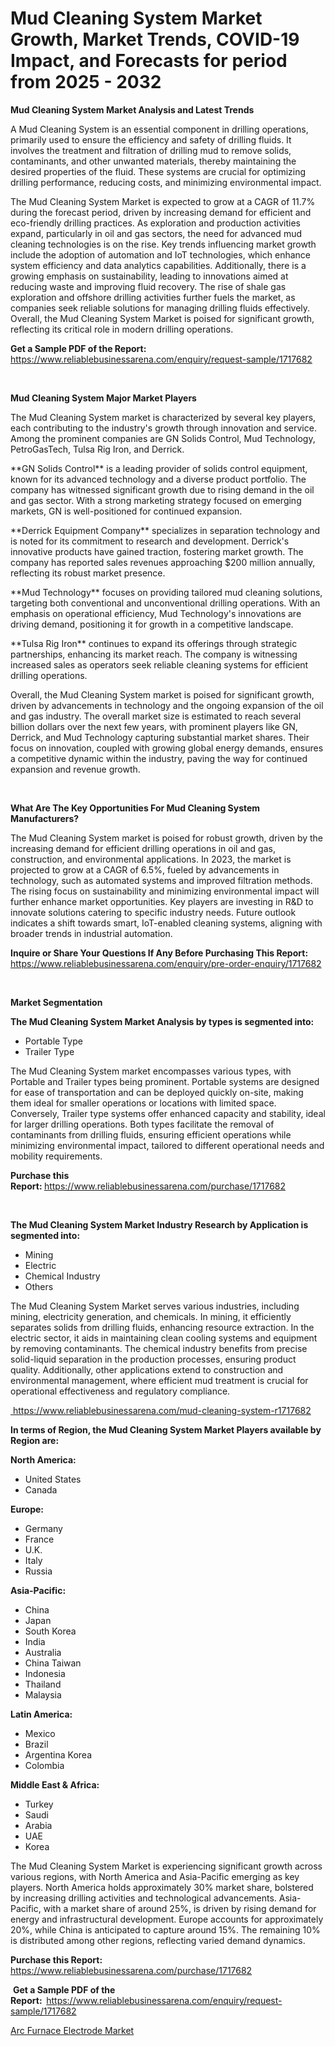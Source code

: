 <p><h1>Mud Cleaning System Market Growth, Market Trends, COVID-19 Impact, and Forecasts for period from 2025 - 2032</h1></p><p><strong>Mud Cleaning System Market Analysis and Latest Trends</strong></p>
<p><p>A Mud Cleaning System is an essential component in drilling operations, primarily used to ensure the efficiency and safety of drilling fluids. It involves the treatment and filtration of drilling mud to remove solids, contaminants, and other unwanted materials, thereby maintaining the desired properties of the fluid. These systems are crucial for optimizing drilling performance, reducing costs, and minimizing environmental impact.</p><p>The Mud Cleaning System Market is expected to grow at a CAGR of 11.7% during the forecast period, driven by increasing demand for efficient and eco-friendly drilling practices. As exploration and production activities expand, particularly in oil and gas sectors, the need for advanced mud cleaning technologies is on the rise. Key trends influencing market growth include the adoption of automation and IoT technologies, which enhance system efficiency and data analytics capabilities. Additionally, there is a growing emphasis on sustainability, leading to innovations aimed at reducing waste and improving fluid recovery. The rise of shale gas exploration and offshore drilling activities further fuels the market, as companies seek reliable solutions for managing drilling fluids effectively. Overall, the Mud Cleaning System Market is poised for significant growth, reflecting its critical role in modern drilling operations.</p></p>
<p><strong>Get a Sample PDF of the Report:&nbsp;</strong> <a href="https://www.reliablebusinessarena.com/enquiry/request-sample/1717682?utm_campaign=2031&utm_medium=2&utm_source=Github&utm_content=ia&utm_term=18022025&utm_id=mud-cleaning-system">https://www.reliablebusinessarena.com/enquiry/request-sample/1717682</a></p>
<p>&nbsp;</p>
<p><strong>Mud Cleaning System Major Market Players</strong></p>
<p><p>The Mud Cleaning System market is characterized by several key players, each contributing to the industry's growth through innovation and service. Among the prominent companies are GN Solids Control, Mud Technology, PetroGasTech, Tulsa Rig Iron, and Derrick.</p><p>**GN Solids Control** is a leading provider of solids control equipment, known for its advanced technology and a diverse product portfolio. The company has witnessed significant growth due to rising demand in the oil and gas sector. With a strong marketing strategy focused on emerging markets, GN is well-positioned for continued expansion.</p><p>**Derrick Equipment Company** specializes in separation technology and is noted for its commitment to research and development. Derrick's innovative products have gained traction, fostering market growth. The company has reported sales revenues approaching $200 million annually, reflecting its robust market presence.</p><p>**Mud Technology** focuses on providing tailored mud cleaning solutions, targeting both conventional and unconventional drilling operations. With an emphasis on operational efficiency, Mud Technology's innovations are driving demand, positioning it for growth in a competitive landscape.</p><p>**Tulsa Rig Iron** continues to expand its offerings through strategic partnerships, enhancing its market reach. The company is witnessing increased sales as operators seek reliable cleaning systems for efficient drilling operations.</p><p>Overall, the Mud Cleaning System market is poised for significant growth, driven by advancements in technology and the ongoing expansion of the oil and gas industry. The overall market size is estimated to reach several billion dollars over the next few years, with prominent players like GN, Derrick, and Mud Technology capturing substantial market shares. Their focus on innovation, coupled with growing global energy demands, ensures a competitive dynamic within the industry, paving the way for continued expansion and revenue growth.</p></p>
<p>&nbsp;</p>
<p><strong>What Are The Key Opportunities For Mud Cleaning System Manufacturers?</strong></p>
<p><p>The Mud Cleaning System market is poised for robust growth, driven by the increasing demand for efficient drilling operations in oil and gas, construction, and environmental applications. In 2023, the market is projected to grow at a CAGR of 6.5%, fueled by advancements in technology, such as automated systems and improved filtration methods. The rising focus on sustainability and minimizing environmental impact will further enhance market opportunities. Key players are investing in R&D to innovate solutions catering to specific industry needs. Future outlook indicates a shift towards smart, IoT-enabled cleaning systems, aligning with broader trends in industrial automation.</p></p>
<p><strong>Inquire or Share Your Questions If Any Before Purchasing This Report:</strong> <a href="https://www.reliablebusinessarena.com/enquiry/pre-order-enquiry/1717682?utm_campaign=2031&utm_medium=2&utm_source=Github&utm_content=ia&utm_term=18022025&utm_id=mud-cleaning-system">https://www.reliablebusinessarena.com/enquiry/pre-order-enquiry/1717682</a></p>
<p>&nbsp;</p>
<p><strong>Market Segmentation</strong></p>
<p><strong>The Mud Cleaning System Market Analysis by types is segmented into:</strong></p>
<p><ul><li>Portable Type</li><li>Trailer Type</li></ul></p>
<p><p>The Mud Cleaning System market encompasses various types, with Portable and Trailer types being prominent. Portable systems are designed for ease of transportation and can be deployed quickly on-site, making them ideal for smaller operations or locations with limited space. Conversely, Trailer type systems offer enhanced capacity and stability, ideal for larger drilling operations. Both types facilitate the removal of contaminants from drilling fluids, ensuring efficient operations while minimizing environmental impact, tailored to different operational needs and mobility requirements.</p></p>
<p><strong>Purchase this Report:&nbsp;</strong><a href="https://www.reliablebusinessarena.com/purchase/1717682?utm_campaign=2031&utm_medium=2&utm_source=Github&utm_content=ia&utm_term=18022025&utm_id=mud-cleaning-system">https://www.reliablebusinessarena.com/purchase/1717682</a></p>
<p>&nbsp;</p>
<p><strong>The Mud Cleaning System Market Industry Research by Application is segmented into:</strong></p>
<p><ul><li>Mining</li><li>Electric</li><li>Chemical Industry</li><li>Others</li></ul></p>
<p><p>The Mud Cleaning System Market serves various industries, including mining, electricity generation, and chemicals. In mining, it efficiently separates solids from drilling fluids, enhancing resource extraction. In the electric sector, it aids in maintaining clean cooling systems and equipment by removing contaminants. The chemical industry benefits from precise solid-liquid separation in the production processes, ensuring product quality. Additionally, other applications extend to construction and environmental management, where efficient mud treatment is crucial for operational effectiveness and regulatory compliance.</p></p>
<p><a href="https://www.reliablebusinessarena.com/mud-cleaning-system-r1717682?utm_campaign=2031&utm_medium=2&utm_source=Github&utm_content=ia&utm_term=18022025&utm_id=mud-cleaning-system">&nbsp;https://www.reliablebusinessarena.com/mud-cleaning-system-r1717682</a></p>
<p><strong>In terms of Region, the Mud Cleaning System Market Players available by Region are:</strong></p>
<p>
    <p> <strong> North America: </strong>
        <ul>
            <li>United States</li>
            <li>Canada</li>
        </ul>
        </p> 
    <p> <strong> Europe: </strong>
        <ul>
            <li>Germany</li>
            <li>France</li>
            <li>U.K.</li>
            <li>Italy</li>
            <li>Russia</li>
        </ul>
        </p> 
    <p> <strong> Asia-Pacific: </strong>
        <ul>
            <li>China</li>
            <li>Japan</li>
            <li>South Korea</li>
            <li>India</li>
            <li>Australia</li>
            <li>China Taiwan</li>
            <li>Indonesia</li>
            <li>Thailand</li>
            <li>Malaysia</li>
        </ul>
        </p> 
    <p> <strong> Latin America: </strong>
        <ul>
            <li>Mexico</li>
            <li>Brazil</li>
            <li>Argentina Korea</li>
            <li>Colombia</li>
        </ul>
        </p> 
    <p> <strong> Middle East & Africa: </strong>
        <ul>
            <li>Turkey</li>
            <li>Saudi</li>
            <li>Arabia</li>
            <li>UAE</li>
            <li>Korea</li>
        </ul>
    </p>
    </p>
<p><p>The Mud Cleaning System Market is experiencing significant growth across various regions, with North America and Asia-Pacific emerging as key players. North America holds approximately 30% market share, bolstered by increasing drilling activities and technological advancements. Asia-Pacific, with a market share of around 25%, is driven by rising demand for energy and infrastructural development. Europe accounts for approximately 20%, while China is anticipated to capture around 15%. The remaining 10% is distributed among other regions, reflecting varied demand dynamics.</p></p>
<p><strong>Purchase this Report: </strong><a href="https://www.reliablebusinessarena.com/purchase/1717682?utm_campaign=2031&utm_medium=2&utm_source=Github&utm_content=ia&utm_term=18022025&utm_id=mud-cleaning-system">https://www.reliablebusinessarena.com/purchase/1717682</a></p>
<p>&nbsp;<strong>Get a Sample PDF of the Report:&nbsp;&nbsp;</strong><a href="https://www.reliablebusinessarena.com/enquiry/request-sample/1717682?utm_campaign=2031&utm_medium=2&utm_source=Github&utm_content=ia&utm_term=18022025&utm_id=mud-cleaning-system">https://www.reliablebusinessarena.com/enquiry/request-sample/1717682</a></p>
<p><strong></strong></p>
<p><p><a href="https://github.com/wileonie19657/Market-Research-Report-List-1/blob/main/arc-furnace-electrode-market.md?utm_campaign=2031&utm_medium=2&utm_source=Github&utm_content=ia&utm_term=18022025&utm_id=mud-cleaning-system">Arc Furnace Electrode Market</a></p></p>